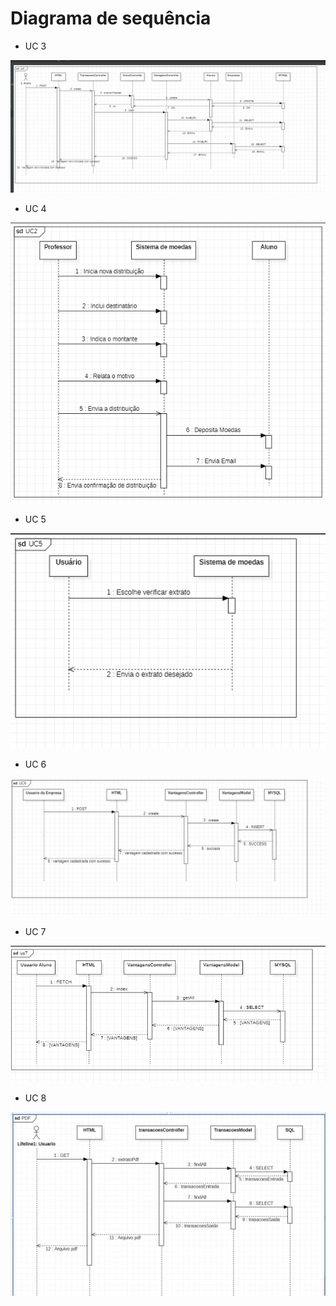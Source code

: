 # Diagrama de sequência

* UC 3

![](./imagens/UC3-SEQUENCIA.png)

* UC 4

![](./imagens/UC4-SEQUENCIA.png)

* UC 5

![](./imagens/UC5-SEQUENCIA.png)

* UC 6

![](./imagens/uc6-sequencia.png)

* UC 7

![](./imagens/uc7-sequencia.png)
* UC 8

![](./imagens/SEQUENCIA_PDF.png)
